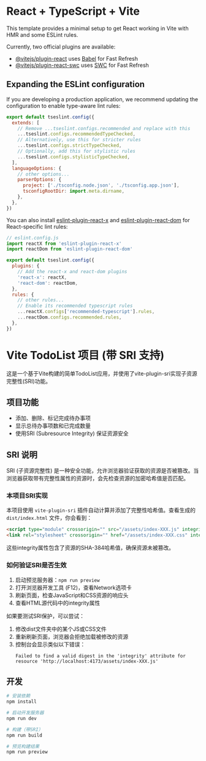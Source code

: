 # React + TypeScript + Vite

This template provides a minimal setup to get React working in Vite with HMR and some ESLint rules.

Currently, two official plugins are available:

- [@vitejs/plugin-react](https://github.com/vitejs/vite-plugin-react/blob/main/packages/plugin-react) uses [Babel](https://babeljs.io/) for Fast Refresh
- [@vitejs/plugin-react-swc](https://github.com/vitejs/vite-plugin-react/blob/main/packages/plugin-react-swc) uses [SWC](https://swc.rs/) for Fast Refresh

## Expanding the ESLint configuration

If you are developing a production application, we recommend updating the configuration to enable type-aware lint rules:

```js
export default tseslint.config({
  extends: [
    // Remove ...tseslint.configs.recommended and replace with this
    ...tseslint.configs.recommendedTypeChecked,
    // Alternatively, use this for stricter rules
    ...tseslint.configs.strictTypeChecked,
    // Optionally, add this for stylistic rules
    ...tseslint.configs.stylisticTypeChecked,
  ],
  languageOptions: {
    // other options...
    parserOptions: {
      project: ['./tsconfig.node.json', './tsconfig.app.json'],
      tsconfigRootDir: import.meta.dirname,
    },
  },
})
```

You can also install [eslint-plugin-react-x](https://github.com/Rel1cx/eslint-react/tree/main/packages/plugins/eslint-plugin-react-x) and [eslint-plugin-react-dom](https://github.com/Rel1cx/eslint-react/tree/main/packages/plugins/eslint-plugin-react-dom) for React-specific lint rules:

```js
// eslint.config.js
import reactX from 'eslint-plugin-react-x'
import reactDom from 'eslint-plugin-react-dom'

export default tseslint.config({
  plugins: {
    // Add the react-x and react-dom plugins
    'react-x': reactX,
    'react-dom': reactDom,
  },
  rules: {
    // other rules...
    // Enable its recommended typescript rules
    ...reactX.configs['recommended-typescript'].rules,
    ...reactDom.configs.recommended.rules,
  },
})
```

# Vite TodoList 项目 (带 SRI 支持)

这是一个基于Vite构建的简单TodoList应用，并使用了vite-plugin-sri实现子资源完整性(SRI)功能。

## 项目功能

- 添加、删除、标记完成待办事项
- 显示总待办事项数和已完成数量
- 使用SRI (Subresource Integrity) 保证资源安全

## SRI 说明

SRI (子资源完整性) 是一种安全功能，允许浏览器验证获取的资源是否被篡改。当浏览器获取带有完整性属性的资源时，会先检查资源的加密哈希值是否匹配。

### 本项目SRI实现

本项目使用 `vite-plugin-sri` 插件自动计算并添加了完整性哈希值。查看生成的 `dist/index.html` 文件，你会看到：

```html
<script type="module" crossorigin="" src="/assets/index-XXX.js" integrity="sha384-XXXX"></script>
<link rel="stylesheet" crossorigin="" href="/assets/index-XXX.css" integrity="sha384-XXXX">
```

这些integrity属性包含了资源的SHA-384哈希值，确保资源未被篡改。

### 如何验证SRI是否生效

1. 启动预览服务器：`npm run preview`
2. 打开浏览器开发工具 (F12)，查看Network选项卡
3. 刷新页面，检查JavaScript和CSS资源的响应头
4. 查看HTML源代码中的integrity属性

如果要测试SRI保护，可以尝试：
1. 修改dist文件夹中的某个JS或CSS文件
2. 重新刷新页面，浏览器会拒绝加载被修改的资源
3. 控制台会显示类似以下错误：
   ```
   Failed to find a valid digest in the 'integrity' attribute for resource 'http://localhost:4173/assets/index-XXX.js'
   ```

## 开发

```bash
# 安装依赖
npm install

# 启动开发服务器
npm run dev

# 构建（带SRI）
npm run build

# 预览构建结果
npm run preview
```
